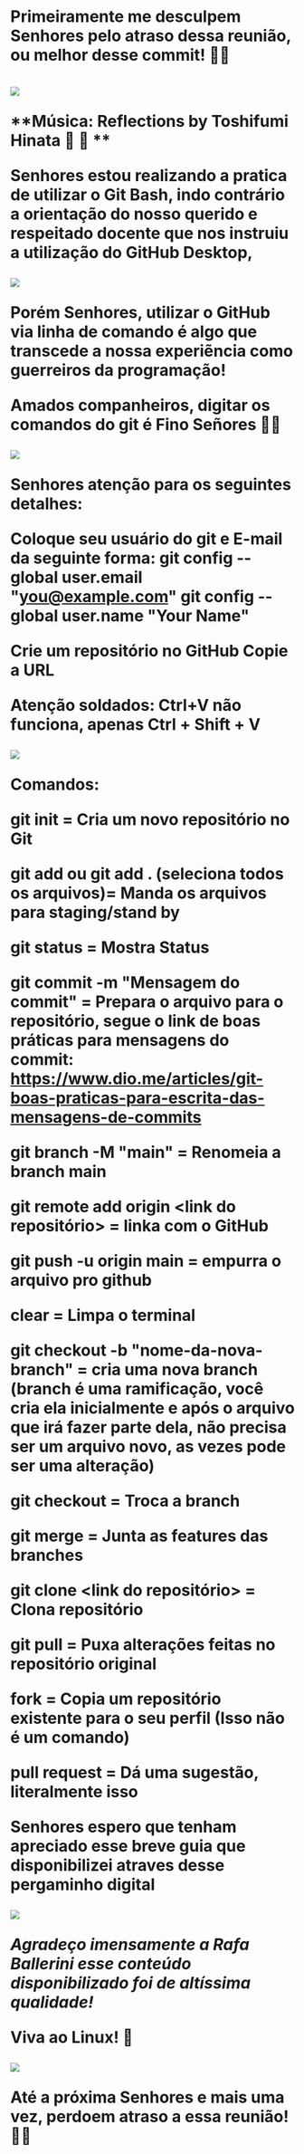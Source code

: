 <h1>Primeiramente me desculpem Senhores pelo atraso dessa reunião, ou melhor desse commit! 🗿🍷<h1>

<img src="/gif especial para pessoas especiais/20d.gif">

**Música: Reflections by Toshifumi Hinata 🎻 🎵 **

Senhores estou realizando a pratica de utilizar o Git Bash, indo contrário a orientação do nosso querido e respeitado docente que nos instruiu a utilização do GitHub Desktop,

<img src="/gif especial para pessoas especiais/Fxsx.gif">

Porém Senhores, utilizar o GitHub via linha de comando é algo que transcede a nossa experiẽncia como guerreiros da programação!

**Amados companheiros, digitar os comandos do git é Fino Señores 🗿🍷**

<img src="/gif especial para pessoas especiais/gentleman.gif">


**Senhores atenção para os seguintes detalhes:**

Coloque seu usuário do git e E-mail da seguinte forma:
git config --global user.email "you@example.com"
git config --global user.name "Your Name"

Crie um repositório no GitHub
Copie a URL

**Atenção soldados: Ctrl+V não funciona, apenas Ctrl + Shift + V**

<img src="/gif especial para pessoas especiais/The Godfather 1.gif">

**Comandos:**

git init = Cria um novo repositório no Git

git add <arquivo para enviar>  ou git add . (seleciona todos os arquivos)= Manda os arquivos para staging/stand by

git status = Mostra Status 

git commit -m "Mensagem do commit" = Prepara o arquivo para o repositório, segue o link de boas práticas para mensagens do commit: https://www.dio.me/articles/git-boas-praticas-para-escrita-das-mensagens-de-commits

git branch -M "main" = Renomeia a branch main

git remote add origin <link do repositório>  = linka com o GitHub

git push -u origin main = empurra o arquivo pro github

clear = Limpa o terminal 

git checkout -b "nome-da-nova-branch" = cria uma nova branch (branch é uma ramificação, você cria ela inicialmente e após o arquivo que irá fazer parte dela, não precisa ser um arquivo novo, as vezes pode ser uma alteração)

git checkout <nome da branch> = Troca a branch 

git merge <nome da branch> = Junta as features das branches

git clone <link do repositório> = Clona repositório

git pull = Puxa alterações feitas no repositório original

fork = Copia um repositório existente para o seu perfil (Isso não é um comando)

pull request = Dá uma sugestão, literalmente isso 

**Senhores espero que tenham apreciado esse breve guia que disponibilizei atraves desse pergaminho digital**

<img src="/gif especial para pessoas especiais/FegKGRS7HHtBEMNqqK.webp">

*Agradeço imensamente a Rafa Ballerini esse conteúdo disponibilizado foi de altíssima qualidade!*

**Viva ao Linux! 🐧**

<img src="/gif especial para pessoas especiais/thomas-shelby.gif">

**Até a próxima Senhores e mais uma vez, perdoem atraso a essa reunião! 🗿🍷**





